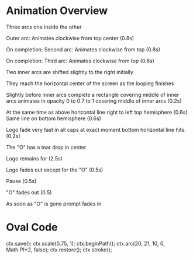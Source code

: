 # Animation Overview

Three arcs one inside the other

Outer arc: Animates clockwise from top center (0.8s)

On completion: Second arc: Animates clockwise from top (0.8s)

On completion: Third arc: Animates clockwise from top (0.8s)

Two inner arcs are shifted slightly to the right initially

They reach the horizontal center of the screen as the looping finishes

Slightly before inner arcs complete a rectangle covering middle of inner arcs animates in opacity 0 to 0.7 to 1 covering middle of inner arcs (0.2s)

At the same time as above horizontal line right to left top hemisphere (0.6s)
Same line on bottom hemisphere (0.6s)

Logo fade very fast in all caps at exact moment bottom horizontal line hits. (0.2s)

The "O" has a tear drop in center

Logo remains for (2.5s)

Logo fades out except for the "O" (0.5s)

Pause (0.5s)

"O" fades out (0.5)

As soon as "O" is gone prompt fades in

# Oval Code

ctx.save();
ctx.scale(0.75, 1);
ctx.beginPath();
ctx.arc(20, 21, 10, 0, Math.PI*2, false);
ctx.restore();
ctx.stroke();